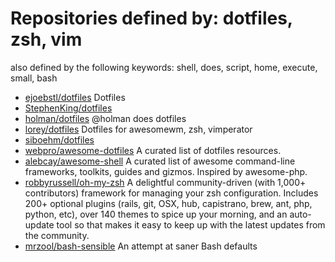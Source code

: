 # Repositories defined by: dotfiles, zsh, vim

also defined by the following keywords: shell, does, script, home, execute, small, bash

- [ejoebstl/dotfiles](https://github.com/ejoebstl/dotfiles)
  Dotfiles
- [StephenKing/dotfiles](https://github.com/StephenKing/dotfiles)
- [holman/dotfiles](https://github.com/holman/dotfiles)
  @holman does dotfiles
- [lorey/dotfiles](https://github.com/lorey/dotfiles)
  Dotfiles for awesomewm, zsh, vimperator
- [siboehm/dotfiles](https://github.com/siboehm/dotfiles)
- [webpro/awesome-dotfiles](https://github.com/webpro/awesome-dotfiles)
  A curated list of dotfiles resources.
- [alebcay/awesome-shell](https://github.com/alebcay/awesome-shell)
  A curated list of awesome command-line frameworks, toolkits, guides and gizmos. Inspired by awesome-php.
- [robbyrussell/oh-my-zsh](https://github.com/robbyrussell/oh-my-zsh)
  A delightful community-driven (with 1,000+ contributors) framework for managing your zsh configuration. Includes 200+ optional plugins (rails, git, OSX, hub, capistrano, brew, ant, php, python, etc), over 140 themes to spice up your morning, and an auto-update tool so that makes it easy to keep up with the latest updates from the community.
- [mrzool/bash-sensible](https://github.com/mrzool/bash-sensible)
  An attempt at saner Bash defaults
